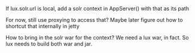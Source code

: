 If lux.solr.url is local, add a solr context in AppServer() with that as its path

For now, still use proxying to access that?  Maybe later figure out how to shortcut that internally in jetty

How to bring in the solr war for the context?  We need a lux war, in fact.  So lux needs to build both war and jar.

